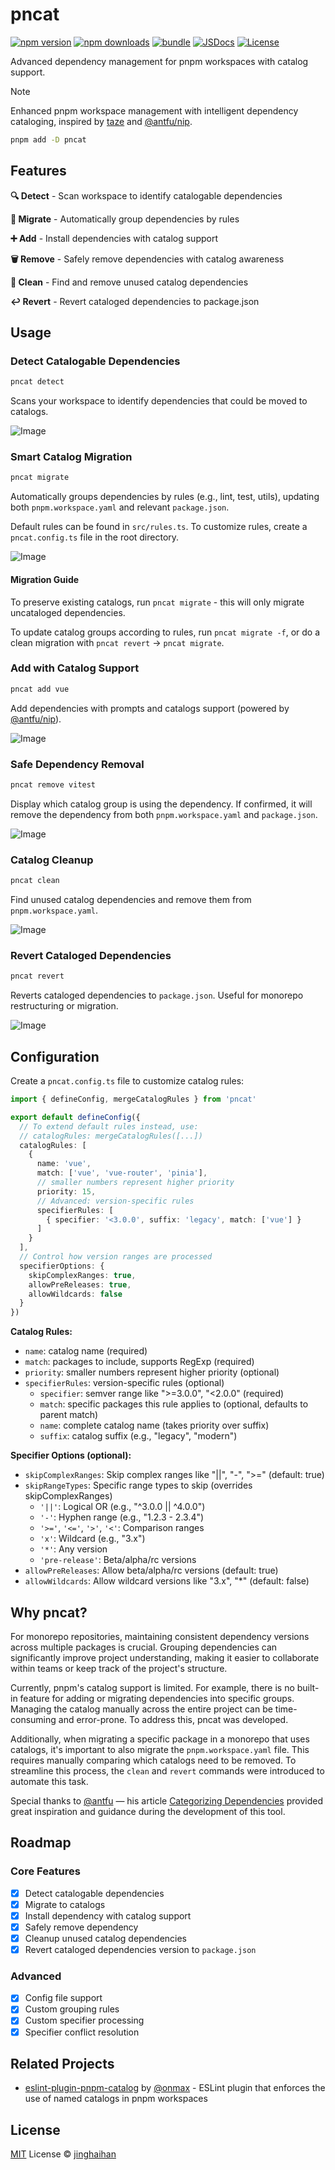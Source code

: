 # pncat

[![npm version][npm-version-src]][npm-version-href]
[![npm downloads][npm-downloads-src]][npm-downloads-href]
[![bundle][bundle-src]][bundle-href]
[![JSDocs][jsdocs-src]][jsdocs-href]
[![License][license-src]][license-href]

Advanced dependency management for pnpm workspaces with catalog support.

> [!NOTE]
> Enhanced pnpm workspace management with intelligent dependency cataloging, inspired by [taze](https://github.com/antfu-collective/taze) and [@antfu/nip](https://github.com/antfu/nip).

```bash
pnpm add -D pncat
```

## Features

**🔍 Detect** - Scan workspace to identify catalogable dependencies

**🚀 Migrate** - Automatically group dependencies by rules

**➕ Add** - Install dependencies with catalog support

**🗑️ Remove** - Safely remove dependencies with catalog awareness

**🧹 Clean** - Find and remove unused catalog dependencies

**↩️ Revert** - Revert cataloged dependencies to package.json

## Usage

### Detect Catalogable Dependencies

```bash
pncat detect
```

Scans your workspace to identify dependencies that could be moved to catalogs.

![Image](/assets/detect.png)

### Smart Catalog Migration

```bash
pncat migrate
```

Automatically groups dependencies by rules (e.g., lint, test, utils), updating both `pnpm.workspace.yaml` and relevant `package.json`.

Default rules can be found in `src/rules.ts`. To customize rules, create a `pncat.config.ts` file in the root directory.

![Image](/assets/migrate.png)

#### Migration Guide

To preserve existing catalogs, run `pncat migrate` - this will only migrate uncataloged dependencies.

To update catalog groups according to rules, run `pncat migrate -f`, or do a clean migration with `pncat revert` → `pncat migrate`.

### Add with Catalog Support

```bash
pncat add vue
```

Add dependencies with prompts and catalogs support (powered by [@antfu/nip](https://github.com/antfu/nip)).

![Image](/assets/add.png)

### Safe Dependency Removal

```bash
pncat remove vitest
```

Display which catalog group is using the dependency. If confirmed, it will remove the dependency from both `pnpm.workspace.yaml` and `package.json`.

![Image](/assets/remove.png)

### Catalog Cleanup

```bash
pncat clean
```

Find unused catalog dependencies and remove them from `pnpm.workspace.yaml`.

![Image](/assets/clean.png)

### Revert Cataloged Dependencies

```bash
pncat revert
```

Reverts cataloged dependencies to `package.json`. Useful for monorepo restructuring or migration.

![Image](/assets/revert.png)

## Configuration

Create a `pncat.config.ts` file to customize catalog rules:

```ts
import { defineConfig, mergeCatalogRules } from 'pncat'

export default defineConfig({
  // To extend default rules instead, use:
  // catalogRules: mergeCatalogRules([...])
  catalogRules: [
    {
      name: 'vue',
      match: ['vue', 'vue-router', 'pinia'],
      // smaller numbers represent higher priority
      priority: 15,
      // Advanced: version-specific rules
      specifierRules: [
        { specifier: '<3.0.0', suffix: 'legacy', match: ['vue'] }
      ]
    }
  ],
  // Control how version ranges are processed
  specifierOptions: {
    skipComplexRanges: true,
    allowPreReleases: true,
    allowWildcards: false
  }
})
```

**Catalog Rules:**
- `name`: catalog name (required)
- `match`: packages to include, supports RegExp (required)
- `priority`: smaller numbers represent higher priority (optional)
- `specifierRules`: version-specific rules (optional)
  - `specifier`: semver range like ">=3.0.0", "<2.0.0" (required)
  - `match`: specific packages this rule applies to (optional, defaults to parent match)
  - `name`: complete catalog name (takes priority over suffix)
  - `suffix`: catalog suffix (e.g., "legacy", "modern")

**Specifier Options (optional):**
- `skipComplexRanges`: Skip complex ranges like "||", "-", ">=" (default: true)
- `skipRangeTypes`: Specific range types to skip (overrides skipComplexRanges)
  - `'||'`: Logical OR (e.g., "^3.0.0 || ^4.0.0")
  - `'-'`: Hyphen range (e.g., "1.2.3 - 2.3.4")
  - `'>='`, `'<='`, `'>'`, `'<'`: Comparison ranges
  - `'x'`: Wildcard (e.g., "3.x")
  - `'*'`: Any version
  - `'pre-release'`: Beta/alpha/rc versions
- `allowPreReleases`: Allow beta/alpha/rc versions (default: true)
- `allowWildcards`: Allow wildcard versions like "3.x", "*" (default: false)

## Why pncat?

For monorepo repositories, maintaining consistent dependency versions across multiple packages is crucial. Grouping dependencies can significantly improve project understanding, making it easier to collaborate within teams or keep track of the project's structure.

Currently, pnpm's catalog support is limited. For example, there is no built-in feature for adding or migrating dependencies into specific groups. Managing the catalog manually across the entire project can be time-consuming and error-prone. To address this, pncat was developed.

Additionally, when migrating a specific package in a monorepo that uses catalogs, it's important to also migrate the `pnpm.workspace.yaml` file. This requires manually comparing which catalogs need to be removed. To streamline this process, the `clean` and `revert` commands were introduced to automate this task.

Special thanks to [@antfu](https://github.com/antfu) — his article [Categorizing Dependencies](https://antfu.me/posts/categorize-deps) provided great inspiration and guidance during the development of this tool.

## Roadmap

### Core Features
- [x] Detect catalogable dependencies
- [x] Migrate to catalogs
- [x] Install dependency with catalog support
- [x] Safely remove dependency
- [x] Cleanup unused catalog dependencies
- [x] Revert cataloged dependencies version to `package.json`

### Advanced
- [x] Config file support
- [x] Custom grouping rules
- [x] Custom specifier processing
- [x] Specifier conflict resolution

## Related Projects

+ [eslint-plugin-pnpm-catalog](https://github.com/onmax/eslint-plugin-pnpm-catalog) by [@onmax](https://github.com/onmax) - ESLint plugin that enforces the use of named catalogs in pnpm workspaces

## License

[MIT](./LICENSE) License © [jinghaihan](https://github.com/jinghaihan)

<!-- Badges -->

[npm-version-src]: https://img.shields.io/npm/v/pncat?style=flat&colorA=080f12&colorB=1fa669
[npm-version-href]: https://npmjs.com/package/pncat
[npm-downloads-src]: https://img.shields.io/npm/dm/pncat?style=flat&colorA=080f12&colorB=1fa669
[npm-downloads-href]: https://npmjs.com/package/pncat
[bundle-src]: https://img.shields.io/bundlephobia/minzip/pncat?style=flat&colorA=080f12&colorB=1fa669&label=minzip
[bundle-href]: https://bundlephobia.com/result?p=pncat
[license-src]: https://img.shields.io/badge/license-MIT-blue.svg?style=flat&colorA=080f12&colorB=1fa669
[license-href]: https://github.com/jinghaihan/pncat/LICENSE
[jsdocs-src]: https://img.shields.io/badge/jsdocs-reference-080f12?style=flat&colorA=080f12&colorB=1fa669
[jsdocs-href]: https://www.jsdocs.io/package/pncat
